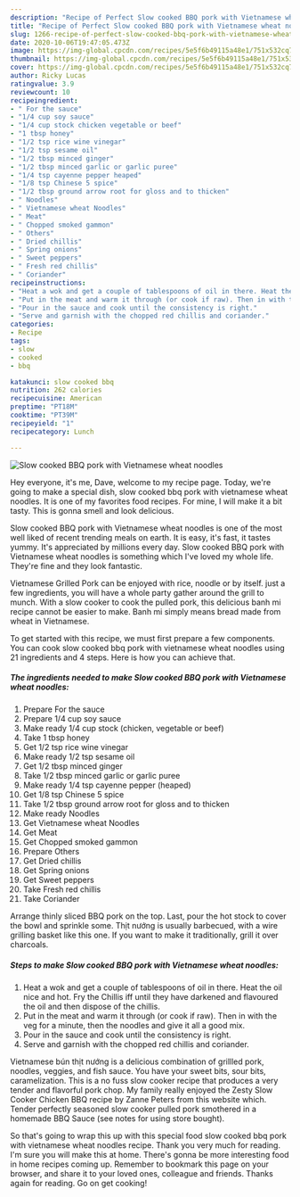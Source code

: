 ```yaml
---
description: "Recipe of Perfect Slow cooked BBQ pork with Vietnamese wheat noodles"
title: "Recipe of Perfect Slow cooked BBQ pork with Vietnamese wheat noodles"
slug: 1266-recipe-of-perfect-slow-cooked-bbq-pork-with-vietnamese-wheat-noodles
date: 2020-10-06T19:47:05.473Z
image: https://img-global.cpcdn.com/recipes/5e5f6b49115a48e1/751x532cq70/slow-cooked-bbq-pork-with-vietnamese-wheat-noodles-recipe-main-photo.jpg
thumbnail: https://img-global.cpcdn.com/recipes/5e5f6b49115a48e1/751x532cq70/slow-cooked-bbq-pork-with-vietnamese-wheat-noodles-recipe-main-photo.jpg
cover: https://img-global.cpcdn.com/recipes/5e5f6b49115a48e1/751x532cq70/slow-cooked-bbq-pork-with-vietnamese-wheat-noodles-recipe-main-photo.jpg
author: Ricky Lucas
ratingvalue: 3.9
reviewcount: 10
recipeingredient:
- " For the sauce"
- "1/4 cup soy sauce"
- "1/4 cup stock chicken vegetable or beef"
- "1 tbsp honey"
- "1/2 tsp rice wine vinegar"
- "1/2 tsp sesame oil"
- "1/2 tbsp minced ginger"
- "1/2 tbsp minced garlic or garlic puree"
- "1/4 tsp cayenne pepper heaped"
- "1/8 tsp Chinese 5 spice"
- "1/2 tbsp ground arrow root for gloss and to thicken"
- " Noodles"
- " Vietnamese wheat Noodles"
- " Meat"
- " Chopped smoked gammon"
- " Others"
- " Dried chillis"
- " Spring onions"
- " Sweet peppers"
- " Fresh red chillis"
- " Coriander"
recipeinstructions:
- "Heat a wok and get a couple of tablespoons of oil in there. Heat the oil nice and hot. Fry the Chillis iff until they have darkened and flavoured the oil and then dispose of the chillis."
- "Put in the meat and warm it through (or cook if raw). Then in with the veg for a minute, then the noodles and give it all a good mix."
- "Pour in the sauce and cook until the consistency is right."
- "Serve and garnish with the chopped red chillis and coriander."
categories:
- Recipe
tags:
- slow
- cooked
- bbq

katakunci: slow cooked bbq 
nutrition: 262 calories
recipecuisine: American
preptime: "PT18M"
cooktime: "PT39M"
recipeyield: "1"
recipecategory: Lunch

---
```



![Slow cooked BBQ pork with Vietnamese wheat noodles](https://img-global.cpcdn.com/recipes/5e5f6b49115a48e1/751x532cq70/slow-cooked-bbq-pork-with-vietnamese-wheat-noodles-recipe-main-photo.jpg)

Hey everyone, it's me, Dave, welcome to my recipe page. Today, we're going to make a special dish, slow cooked bbq pork with vietnamese wheat noodles. It is one of my favorites food recipes. For mine, I will make it a bit tasty. This is gonna smell and look delicious.

Slow cooked BBQ pork with Vietnamese wheat noodles is one of the most well liked of recent trending meals on earth. It is easy, it's fast, it tastes yummy. It's appreciated by millions every day. Slow cooked BBQ pork with Vietnamese wheat noodles is something which I've loved my whole life. They're fine and they look fantastic.

Vietnamese Grilled Pork can be enjoyed with rice, noodle or by itself. just a few ingredients, you will have a whole party gather around the grill to munch. With a slow cooker to cook the pulled pork, this delicious banh mi recipe cannot be easier to make. Banh mi simply means bread made from wheat in Vietnamese.


To get started with this recipe, we must first prepare a few components. You can cook slow cooked bbq pork with vietnamese wheat noodles using 21 ingredients and 4 steps. Here is how you can achieve that.

<!--inarticleads1-->

##### The ingredients needed to make Slow cooked BBQ pork with Vietnamese wheat noodles:

1. Prepare  For the sauce
1. Prepare 1/4 cup soy sauce
1. Make ready 1/4 cup stock (chicken, vegetable or beef)
1. Take 1 tbsp honey
1. Get 1/2 tsp rice wine vinegar
1. Make ready 1/2 tsp sesame oil
1. Get 1/2 tbsp minced ginger
1. Take 1/2 tbsp minced garlic or garlic puree
1. Make ready 1/4 tsp cayenne pepper (heaped)
1. Get 1/8 tsp Chinese 5 spice
1. Take 1/2 tbsp ground arrow root for gloss and to thicken
1. Make ready  Noodles
1. Get  Vietnamese wheat Noodles
1. Get  Meat
1. Get  Chopped smoked gammon
1. Prepare  Others
1. Get  Dried chillis
1. Get  Spring onions
1. Get  Sweet peppers
1. Take  Fresh red chillis
1. Take  Coriander


Arrange thinly sliced BBQ pork on the top. Last, pour the hot stock to cover the bowl and sprinkle some. Thịt nướng is usually barbecued, with a wire grilling basket like this one. If you want to make it traditionally, grill it over charcoals. 

<!--inarticleads2-->

##### Steps to make Slow cooked BBQ pork with Vietnamese wheat noodles:

1. Heat a wok and get a couple of tablespoons of oil in there. Heat the oil nice and hot. Fry the Chillis iff until they have darkened and flavoured the oil and then dispose of the chillis.
1. Put in the meat and warm it through (or cook if raw). Then in with the veg for a minute, then the noodles and give it all a good mix.
1. Pour in the sauce and cook until the consistency is right.
1. Serve and garnish with the chopped red chillis and coriander.


Vietnamese bún thịt nướng is a delicious combination of grillled pork, noodles, veggies, and fish sauce. You have your sweet bits, sour bits, caramelization. This is a no fuss slow cooker recipe that produces a very tender and flavorful pork chop. My family really enjoyed the Zesty Slow Cooker Chicken BBQ recipe by Zanne Peters from this website which. Tender perfectly seasoned slow cooker pulled pork smothered in a homemade BBQ Sauce (see notes for using store bought). 

So that's going to wrap this up with this special food slow cooked bbq pork with vietnamese wheat noodles recipe. Thank you very much for reading. I'm sure you will make this at home. There's gonna be more interesting food in home recipes coming up. Remember to bookmark this page on your browser, and share it to your loved ones, colleague and friends. Thanks again for reading. Go on get cooking!

